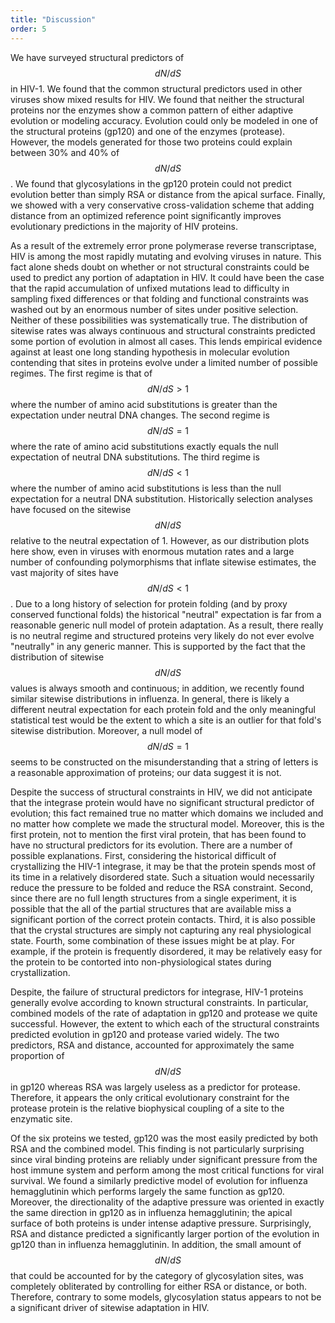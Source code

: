 ```yaml
---
title: "Discussion"
order: 5
---
```


We have surveyed structural predictors of $$ dN/dS $$ in HIV-1. We found that the common structural predictors used in other viruses show mixed results for HIV. We found that neither the structural proteins nor the enzymes show a common pattern of either adaptive evolution or modeling accuracy. Evolution could only be modeled in one of the structural proteins (gp120) and one of the enzymes (protease). However, the models generated for those two proteins could explain between 30% and 40% of $$ dN/dS $$. We found that glycosylations in the gp120 protein could not predict evolution better than simply RSA or distance from the apical surface. Finally, we showed with a very conservative cross-validation scheme that adding distance from an optimized reference point significantly improves evolutionary predictions in the majority of HIV proteins. 

As a result of the extremely error prone polymerase reverse transcriptase, HIV is among the most rapidly mutating and evolving viruses in nature. This fact alone sheds doubt on whether or not structural constraints could be used to predict any portion of adaptation in HIV. It could have been the case that the rapid accumulation of unfixed mutations lead to difficulty in sampling fixed differences or that folding and functional constraints was washed out by an enormous number of sites under positive selection. Neither of these possibilities was systematically true. The distribution of sitewise rates was always continuous and structural constraints predicted some portion of evolution in almost all cases. This lends empirical evidence against at least one long standing hypothesis in molecular evolution contending that sites in proteins evolve under a limited number of possible regimes. The first regime is that of $$ dN/dS > 1 $$ where the number of amino acid substitutions is greater than the expectation under neutral DNA changes. The second regime is $$ dN/dS = 1 $$ where the rate of amino acid substitutions exactly equals the null expectation of neutral DNA substitutions. The third regime is $$ dN/dS < 1 $$ where the number of amino acid substitutions is less than the null expectation for a neutral DNA substitution. Historically selection analyses have focused on the sitewise $$ dN/dS $$ relative to the neutral expectation of 1. However, as our distribution plots here show, even in viruses with enormous mutation rates and a large number of confounding polymorphisms that inflate sitewise estimates, the vast majority of sites have $$ dN/dS < 1 $$. Due to a long history of selection for protein folding (and by proxy conserved functional folds) the historical "neutral" expectation is far from a reasonable generic null model of protein adaptation. As a result, there really is no neutral regime and structured proteins very likely do not ever evolve "neutrally" in any generic manner. This is supported by the fact that the distribution of sitewise $$ dN/dS $$ values is always smooth and continuous; in addition, we recently found similar sitewise distributions in influenza. In general, there is likely a different neutral expectation for each protein fold and the only meaningful statistical test would be the extent to which a site is an outlier for that fold's sitewise distribution. Moreover, a null model of $$ dN/dS = 1 $$ seems to be constructed on the misunderstanding that a string of letters is a reasonable approximation of proteins; our data suggest it is not.

Despite the success of structural constraints in HIV, we did not anticipate that the integrase protein would have no significant structural predictor of evolution; this fact remained true no matter which domains we included and no matter how complete we made the structural model. Moreover, this is the first protein, not to mention the first viral protein, that has been found to have no structural predictors for its evolution. There are a number of possible explanations. First, considering the historical difficult of crystallizing the HIV-1 integrase, it may be that the protein spends most of its time in a relatively disordered state. Such a situation would necessarily reduce the pressure to be folded and reduce the RSA constraint. Second, since there are no full length structures from a single experiment, it is possible that the all of the partial structures that are available miss a significant portion of the correct protein contacts. Third, it is also possible that the crystal structures are simply not capturing any real physiological state. Fourth, some combination of these issues might be at play. For example, if the protein is frequently disordered, it may be relatively easy for the protein to be contorted into non-physiological states during crystallization.

Despite, the failure of structural predictors for integrase, HIV-1 proteins generally evolve according to known structural constraints. In particular, combined models of the rate of adaptation in gp120 and protease we quite successful. However, the extent to which each of the structural constraints predicted evolution in gp120 and protease varied widely. The two predictors, RSA and distance, accounted for approximately the same proportion of $$ dN/dS $$ in gp120 whereas RSA was largely useless as a predictor for protease. Therefore, it appears the only critical evolutionary constraint for the protease protein is the relative biophysical coupling of a site to the enzymatic site.

Of the six proteins we tested, gp120 was the most easily predicted by both RSA and the combined model. This finding is not particularly surprising since viral binding proteins are reliably under significant pressure from the host immune system and perform among the most critical functions for viral survival. We found a similarly predictive model of evolution for influenza hemagglutinin which performs largely the same function as gp120. Moreover, the directionality of the adaptive pressure was oriented in exactly the same direction in gp120 as in influenza hemagglutinin; the apical surface of both proteins is under intense adaptive pressure. Surprisingly, RSA and distance predicted a significantly larger portion of the evolution in gp120 than in influenza hemagglutinin. In addition, the small amount of $$ dN/dS $$ that could be accounted for by the category of glycosylation sites, was completely obliterated by controlling for either RSA or distance, or both. Therefore, contrary to some models, glycosylation status appears to not be a significant driver of sitewise adaptation in HIV. 